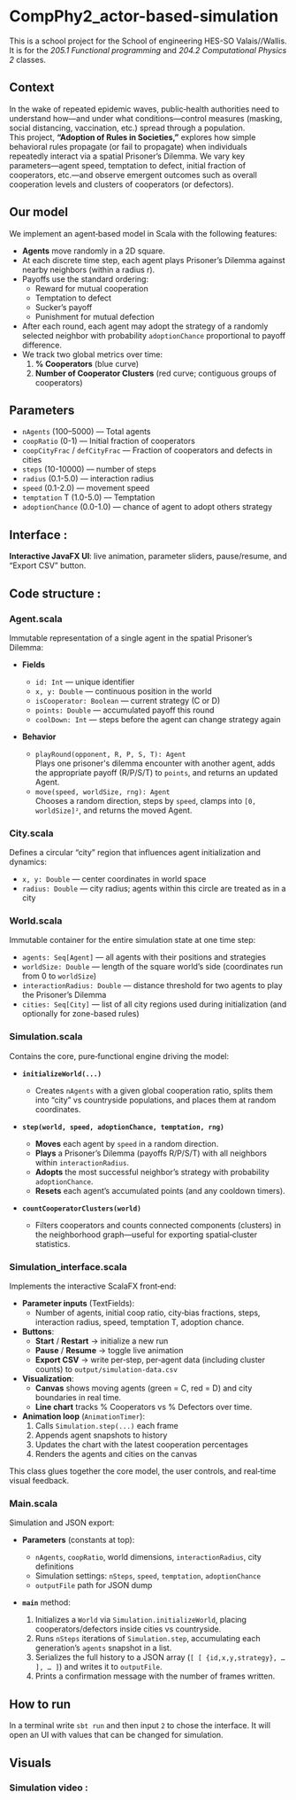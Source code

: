 # CompPhy2_actor-based-simulation
This is a school project for the School of engineering HES-SO Valais//Wallis. It is for the _205.1 Functional programming_ and _204.2 Computational Physics 2_ classes. 

## Context 
In the wake of repeated epidemic waves, public‐health authorities need to understand how—and under what conditions—control measures (masking, social distancing, vaccination, etc.) spread through a population.  
This project, **“Adoption of Rules in Societies,”** explores how simple behavioral rules propagate (or fail to propagate) when individuals repeatedly interact via a spatial Prisoner’s Dilemma. We vary key parameters—agent speed, temptation to defect, initial fraction of cooperators, etc.—and observe emergent outcomes such as overall cooperation levels and clusters of cooperators (or defectors).

## Our model
We implement an agent‐based model in Scala with the following features:

- **Agents** move randomly in a 2D square.  
- At each discrete time step, each agent plays Prisoner’s Dilemma against nearby neighbors (within a radius r).  
- Payoffs use the standard ordering:  
  - Reward for mutual cooperation 
  - Temptation to defect 
  - Sucker’s payoff 
  - Punishment for mutual defection  
- After each round, each agent may adopt the strategy of a randomly selected neighbor with probability `adoptionChance` proportional to payoff difference.  
- We track two global metrics over time:  
  1. **% Cooperators** (blue curve)  
  2. **Number of Cooperator Clusters** (red curve; contiguous groups of cooperators)

## Parameters
- `nAgents` (100–5000)           –– Total agents
- `coopRatio` (0-1)             –– Initial fraction of cooperators
- `coopCityFrac` / `defCityFrac` –– Fraction of cooperators and defects in cities
- `steps` (10-10000)  –– number of steps
- `radius` (0.1-5.0)  –– interaction radius
- `speed` (0.1-2.0)  –– movement speed
- `temptation` T (1.0-5.0)  –– Temptation
- `adoptionChance` (0.0-1.0) –– chance of agent to adopt others strategy

## Interface :
**Interactive JavaFX UI**: live animation, parameter sliders, pause/resume, and “Export CSV” button.

## Code structure :

### Agent.scala
Immutable representation of a single agent in the spatial Prisoner’s Dilemma:

- **Fields**  
  - `id: Int` — unique identifier  
  - `x, y: Double` — continuous position in the world  
  - `isCooperator: Boolean` — current strategy (C or D)  
  - `points: Double` — accumulated payoff this round  
  - `coolDown: Int` — steps before the agent can change strategy again  

- **Behavior**  
  - `playRound(opponent, R, P, S, T): Agent`  
    Plays one prisoner's dilemma encounter with another agent, adds the appropriate payoff (R/P/S/T) to `points`, and returns an updated Agent.  
  - `move(speed, worldSize, rng): Agent`  
    Chooses a random direction, steps by `speed`, clamps into `[0, worldSize]²`, and returns the moved Agent.  

### City.scala
Defines a circular “city” region that influences agent initialization and dynamics:

- `x, y: Double` — center coordinates in world space  
- `radius: Double` — city radius; agents within this circle are treated as in a city  


### World.scala
Immutable container for the entire simulation state at one time step:

- `agents: Seq[Agent]` — all agents with their positions and strategies  
- `worldSize: Double` — length of the square world’s side (coordinates run from 0 to `worldSize`)  
- `interactionRadius: Double` — distance threshold for two agents to play the Prisoner’s Dilemma  
- `cities: Seq[City]` — list of all city regions used during initialization (and optionally for zone-based rules)

### Simulation.scala
Contains the core, pure‐functional engine driving the model:

- **`initializeWorld(...)`**  
  - Creates `nAgents` with a given global cooperation ratio, splits them into “city” vs countryside populations, and places them at random coordinates.  

- **`step(world, speed, adoptionChance, temptation, rng)`**  
  - **Moves** each agent by `speed` in a random direction.  
  - **Plays** a Prisoner’s Dilemma (payoffs R/P/S/T) with all neighbors within `interactionRadius`.  
  - **Adopts** the most successful neighbor’s strategy with probability `adoptionChance`.  
  - **Resets** each agent’s accumulated points (and any cooldown timers).  

- **`countCooperatorClusters(world)`**  
  - Filters cooperators and counts connected components (clusters) in the neighborhood graph—useful for exporting spatial‐cluster statistics.
 

### Simulation_interface.scala
Implements the interactive ScalaFX front‐end:

- **Parameter inputs** (TextFields):  
  - Number of agents, initial coop ratio, city‐bias fractions, steps, interaction radius, speed, temptation T, adoption chance.  
- **Buttons**:  
  - **Start** / **Restart** → initialize a new run  
  - **Pause** / **Resume** → toggle live animation  
  - **Export CSV** → write per‐step, per‐agent data (including cluster counts) to `output/simulation-data.csv`  
- **Visualization**:  
  - **Canvas** shows moving agents (green = C, red = D) and city boundaries in real time.  
  - **Line chart** tracks % Cooperators vs % Defectors over time.  
- **Animation loop** (`AnimationTimer`):  
  1. Calls `Simulation.step(...)` each frame  
  2. Appends agent snapshots to history  
  3. Updates the chart with the latest cooperation percentages  
  4. Renders the agents and cities on the canvas  

This class glues together the core model, the user controls, and real‐time visual feedback.  

### Main.scala
Simulation and JSON export:

- **Parameters** (constants at top):  
  - `nAgents`, `coopRatio`, world dimensions, `interactionRadius`, city definitions  
  - Simulation settings: `nSteps`, `speed`, `temptation`, `adoptionChance`  
  - `outputFile` path for JSON dump  

- **`main`** method:  
  1. Initializes a `World` via `Simulation.initializeWorld`, placing cooperators/defectors inside cities vs countryside.  
  2. Runs `nSteps` iterations of `Simulation.step`, accumulating each generation’s `agents` snapshot in a list.  
  3. Serializes the full history to a JSON array (`[ [ {id,x,y,strategy}, … ], … ]`) and writes it to `outputFile`.  
  4. Prints a confirmation message with the number of frames written.
 

## How to run 
In a terminal write `sbt run` and then input `2` to chose the interface. It will open an UI with values that can be changed for simulation. 

## Visuals 

### Simulation video :



